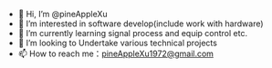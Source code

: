- 👋 Hi, I’m @pineAppleXu
- 👀 I’m interested in software develop(include work with hardware)
- 🌱 I’m currently learning signal process and equip control etc.
- 💞️ I’m looking to Undertake various technical projects
- 📫 How to reach me：pineAppleXu1972@gmail.com

<!---
pineAppleXu/pineAppleXu is a ✨ special ✨ repository because its `README.md` (this file) appears on your GitHub profile.
You can click the Preview link to take a look at your changes.
--->
